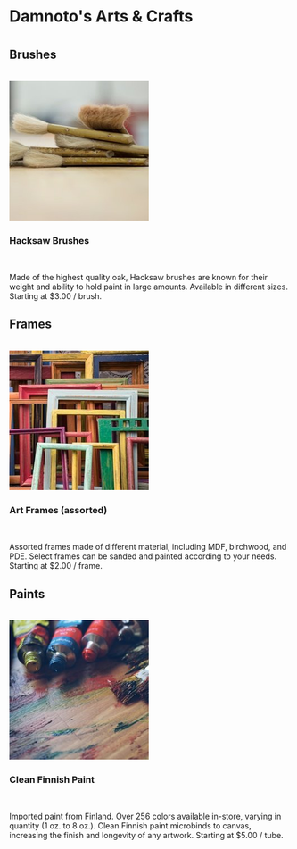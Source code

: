 <html>
<title>Damoto's Arts & Crafts</title>
<head><link href="./index.css" type="text/css" rel="stylesheet"/>
</head>
<body>
<div>
  <h1>Damnoto's Arts & Crafts<h1>
<h2>Brushes</h2>
<br>
<img src="hacksaw.jpg">
<h3>Hacksaw Brushes</h3>
<br>
<p>Made of the highest quality oak, Hacksaw brushes are known for their weight and ability to hold paint in large amounts. Available in different sizes. Starting at $3.00 / brush.</p>
<div class="frames">
<h2>Frames</h2>
<br>
<img src="frames.jpg">
<h3 class="frames" >Art Frames (assorted)</h3>
<br>
<p>Assorted frames made of different material, including MDF, birchwood, and PDE. Select frames can be sanded and painted according to your needs. Starting at $2.00 / frame.</p>
</div>
<div class="paints">
<h2>Paints</h2>
    </div>
<br>
<img src="finnish.jpg">
<h3>Clean Finnish Paint</h3>
<br>
<p>Imported paint from Finland. Over 256 colors available in-store, varying in quantity (1 oz. to 8 oz.). Clean Finnish paint microbinds to canvas, increasing the finish and longevity of any artwork. Starting at $5.00 / tube.</p>

</body>
</html>
